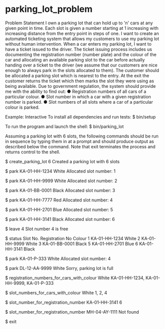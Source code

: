 # parking_lot_problem

Problem Statement
I own a parking lot that can hold up to 'n' cars at any given point in time. Each slot is given a
number starting at 1 increasing with increasing distance from the entry point in steps of one. I
want to create an automated ticketing system that allows my customers to use my parking lot
without human intervention.
When a car enters my parking lot, I want to have a ticket issued to the driver. The ticket issuing
process includes us documenting the registration number (number plate) and the colour of the
car and allocating an available parking slot to the car before actually handing over a ticket to
the driver (we assume that our customers are nice enough to always park in the slots allocated
to them). The customer should be allocated a parking slot which is nearest to the entry. At the
exit the customer returns the ticket which then marks the slot they were using as being
available.
Due to government regulation, the system should provide me with the ability to find out:
● Registration numbers of all cars of a particular colour.
● Slot number in which a car with a given registration number is parked.
● Slot numbers of all slots where a car of a particular colour is parked.


Example: Interactive
To install all dependencies and run tests:
$ bin/setup

To run the program and launch the shell:
$ bin/parking_lot

Assuming a parking lot with 6 slots, the following commands should be run in sequence by
typing them in at a prompt and should produce output as described below the command. Note
that exit terminates the process and returns control to the shell.

$ create_parking_lot 6
Created a parking lot with 6 slots

$ park KA-01-HH-1234 White
Allocated slot number: 1

$ park KA-01-HH-9999 White
Allocated slot number: 2

$ park KA-01-BB-0001 Black
Allocated slot number: 3

$ park KA-01-HH-7777 Red
Allocated slot number: 4

$ park KA-01-HH-2701 Blue
Allocated slot number: 5

$ park KA-01-HH-3141 Black
Allocated slot number: 6

$ leave 4
Slot number 4 is free

$ status
Slot No. Registration No Colour
1 KA-01-HH-1234 White
2 KA-01-HH-9999 White
3 KA-01-BB-0001 Black
5 KA-01-HH-2701 Blue
6 KA-01-HH-3141 Black

$ park KA-01-P-333 White
Allocated slot number: 4

$ park DL-12-AA-9999 White
Sorry, parking lot is full

$ registration_numbers_for_cars_with_colour White
KA-01-HH-1234, KA-01-HH-9999, KA-01-P-333

$ slot_numbers_for_cars_with_colour White
1, 2, 4

$ slot_number_for_registration_number KA-01-HH-3141
6

$ slot_number_for_registration_number MH-04-AY-1111
Not found

$ exit
